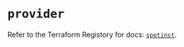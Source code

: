 # `provider`

Refer to the Terraform Registory for docs: [`spotinst`](https://registry.terraform.io/providers/spotinst/spotinst/1.134.0/docs).
